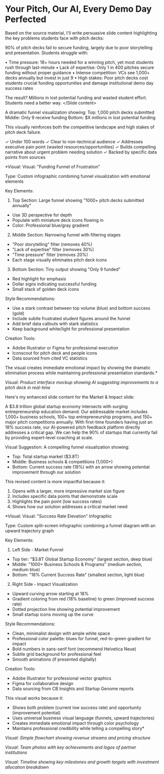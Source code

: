 # Your Pitch, Our AI, Every Demo Day Perfected

Based on the source material, I'll write persuasive slide content highlighting the key problems students face with pitch decks:

<Slide content>
90% of pitch decks fail to secure funding, largely due to poor storytelling and presentation. Students struggle with:

• Time pressure: 18+ hours needed for a winning pitch, yet most students rush through last-minute
• Lack of expertise: Only 1 in 400 pitches secure funding without proper guidance
• Intense competition: VCs see 1,000+ decks annually but invest in just 9
• High stakes: Poor pitch decks cost students crucial funding opportunities and damage institutional demo day success rates

The result? Millions in lost potential funding and wasted student effort. Students need a better way.
</Slide content>

<Visual suggestion>
A dramatic funnel visualization showing:
Top: 1,000 pitch decks submitted
Middle: Only 9 receive funding
Bottom: $X millions in lost potential funding

This visually reinforces both the competitive landscape and high stakes of pitch deck failure.

<Final check>
✓ Under 100 words
✓ Clear to non-technical audience
✓ Addresses executive pain point (wasted resources/opportunities)
✓ Builds compelling narrative about urgent problem needing solution
✓ Backed by specific data points from sources

*Visual: Visual: "Funding Funnel of Frustration"

Type: Custom infographic combining funnel visualization with emotional elements

Key Elements:
1. Top Section: Large funnel showing "1000+ pitch decks submitted annually"
- Use 3D perspective for depth
- Populate with miniature deck icons flowing in
- Color: Professional blue/gray gradient

2. Middle Section: Narrowing funnel with filtering stages
- "Poor storytelling" filter (removes 40%)
- "Lack of expertise" filter (removes 30%)
- "Time pressure" filter (removes 20%)
- Each stage visually eliminates pitch deck icons

3. Bottom Section: Tiny output showing "Only 9 funded"
- Red highlight for emphasis
- Dollar signs indicating successful funding
- Small stack of golden deck icons

Style Recommendations:
- Use a stark contrast between top volume (blue) and bottom success (gold)
- Include subtle frustrated student figures around the funnel
- Add brief data callouts with stark statistics
- Keep background white/light for professional presentation

Creation Tools:
- Adobe Illustrator or Figma for professional execution
- Iconscout for pitch deck and people icons
- Data sourced from cited VC statistics

The visual creates immediate emotional impact by showing the dramatic elimination process while maintaining professional presentation standards.*



*Visual: Product interface mockup showing AI suggesting improvements to a pitch deck in real-time*

Here's my enhanced slide content for the Market & Impact slide:

A $3.8 trillion global startup economy intersects with surging entrepreneurship education demand. Our addressable market includes 1,000+ business schools, 100+ top entrepreneurship programs, and 150+ major pitch competitions annually. With first-time founders having just an 18% success rate, our AI-powered pitch feedback platform directly addresses a critical gap. We can help the 90% of startups that currently fail by providing expert-level coaching at scale.

Visual Suggestion:
A compelling funnel visualization showing:
- Top: Total startup market ($3.8T)
- Middle: Business schools & competitions (1,000+)
- Bottom: Current success rate (18%) with an arrow showing potential improvement through our solution

This revised content is more impactful because it:
1. Opens with a larger, more impressive market size figure
2. Includes specific data points that demonstrate scale
3. Highlights the pain point (low success rates)
4. Shows how our solution addresses a critical market need

*Visual: Visual: "Success Rate Elevation" Infographic

Type: Custom split-screen infographic combining a funnel diagram with an upward trajectory graph

Key Elements:
1. Left Side - Market Funnel
- Top tier: "$3.8T Global Startup Economy" (largest section, deep blue)
- Middle: "1000+ Business Schools & Programs" (medium section, medium blue)
- Bottom: "18% Current Success Rate" (smallest section, light blue)

2. Right Side - Impact Visualization
- Upward curving arrow starting at 18% 
- Gradient coloring from red (18% baseline) to green (improved success rate)
- Dotted projection line showing potential improvement
- Small startup icons moving up the curve

Style Recommendations:
- Clean, minimalist design with ample white space
- Professional color palette: blues for funnel, red-to-green gradient for impact
- Bold numbers in sans-serif font (recommend Helvetica Neue)
- Subtle grid background for professional feel
- Smooth animations (if presented digitally)

Creation Tools:
- Adobe Illustrator for professional vector graphics
- Figma for collaborative design
- Data sourcing from CB Insights and Startup Genome reports

This visual works because it:
- Shows both problem (current low success rate) and opportunity (improvement potential)
- Uses universal business visual language (funnels, upward trajectories)
- Creates immediate emotional impact through color psychology
- Maintains professional credibility while telling a compelling story*



*Visual: Simple flowchart showing revenue streams and pricing structure*



*Visual: Team photos with key achievements and logos of partner institutions*



*Visual: Timeline showing key milestones and growth targets with investment allocation breakdown*